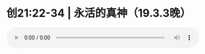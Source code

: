 # 创21:22-34 | 永活的真神（19.3.3晚）

<audio style="width: 100%;" preload="false" controls controlslist="nodownload"><source src="//file.simai.life/audio/mp3/old/27354.mp3" type="audio/mpeg">Your browser does not support the audio element.</audio>


